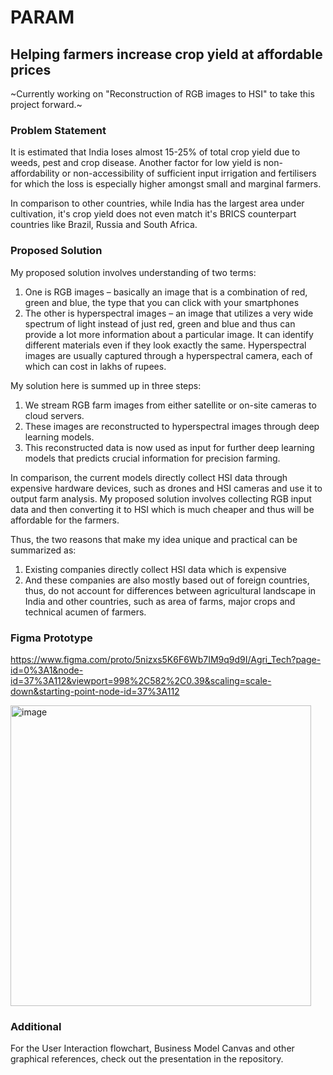 # PARAM

## Helping farmers increase crop yield at affordable prices

~Currently working on "Reconstruction of RGB images to HSI" to take this project forward.~

### Problem Statement

It is estimated that India loses almost 15-25% of total crop yield due to weeds, pest and crop disease. Another factor for low yield is non-affordability or non-accessibility of sufficient input irrigation and fertilisers for which the loss is especially higher amongst small and marginal farmers.

In comparison to other countries, while India has the largest area under cultivation, it&#39;s crop yield does not even match it&#39;s BRICS counterpart
countries like Brazil, Russia and South Africa.

### Proposed Solution

My proposed solution involves understanding of two terms:
1. One is RGB images – basically an image that is a combination of red, green and blue, the type that you can click with your smartphones
2. The other is hyperspectral images – an image that utilizes a very wide spectrum of light instead of just red, green and blue and thus can provide a lot more information about a particular image. It can identify different materials even if they look exactly the same. Hyperspectral images are usually captured through a hyperspectral camera, each of which can cost in lakhs of rupees.

My solution here is summed up in three steps:
1. We stream RGB farm images from either satellite or on-site cameras to cloud servers.
2. These images are reconstructed to hyperspectral images through deep learning models.
3. This reconstructed data is now used as input for further deep learning models that predicts crucial information for precision farming.

In comparison, the current models directly collect HSI data through expensive hardware devices, such as drones and HSI cameras and use it to output farm analysis. My proposed solution involves collecting RGB input data and then converting it to HSI which is much cheaper and thus will be affordable for the farmers.

Thus, the two reasons that make my idea unique and practical can be summarized as:
1. Existing companies directly collect HSI data which is expensive
2. And these companies are also mostly based out of foreign countries, thus, do not account for differences between agricultural landscape in India and other countries, such as area of farms, major crops and technical acumen of farmers.

### Figma Prototype

https://www.figma.com/proto/5nizxs5K6F6Wb7IM9q9d9I/Agri_Tech?page-id=0%3A1&node-id=37%3A112&viewport=998%2C582%2C0.39&scaling=scale-down&starting-point-node-id=37%3A112

<img width="481" alt="image" src="https://user-images.githubusercontent.com/82928853/206899608-aa0dd097-d6d0-4a1f-9cda-77a7513754a7.png">


### Additional

For the User Interaction flowchart, Business Model Canvas and other graphical references, check out the presentation in the repository.
